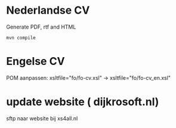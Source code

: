 # Nederlandse CV

Generate PDF, rtf and HTML
```
mvn compile
```


# Engelse CV

POM aanpassen: 
xsltfile="fo/fo-cv.xsl" ->  xsltfile="fo/fo-cv_en.xsl"


# update website ( dijkrosoft.nl)

sftp naar website bij xs4all.nl